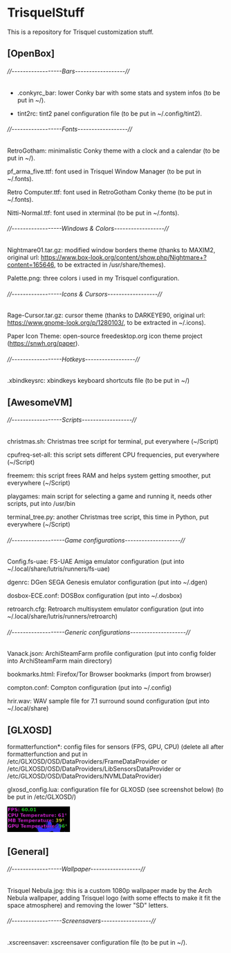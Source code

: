 # TrisquelStuff
This is a repository for Trisquel customization stuff.

## [OpenBox]

###### //------------------Bars------------------//

- .conkyrc_bar: lower Conky bar with some stats and system infos (to be put in ~/).

- tint2rc: tint2 panel configuration file (to be put in ~/.config/tint2).

###### //------------------Fonts------------------//

RetroGotham: minimalistic Conky theme with a clock and a calendar (to be put in ~/).

pf_arma_five.ttf: font used in Trisquel Window Manager (to be put in ~/.fonts).

Retro Computer.ttf: font used in RetroGotham Conky theme (to be put in ~/.fonts).

Nitti-Normal.ttf: font used in xterminal (to be put in ~/.fonts).

###### //------------------Windows & Colors------------------//

Nightmare01.tar.gz: modified window borders theme (thanks to MAXIM2, original url: https://www.box-look.org/content/show.php/Nightmare+?content=165646, to be extracted in /usr/share/themes).

Palette.png: three colors i used in my Trisquel configuration.

###### //------------------Icons & Cursors------------------//

Rage-Cursor.tar.gz: cursor theme (thanks to DARKEYE90, original url: https://www.gnome-look.org/p/1280103/, to be extracted in ~/.icons).

Paper Icon Theme: open-source freedesktop.org icon theme project (https://snwh.org/paper).

###### //------------------Hotkeys------------------//

.xbindkeysrc: xbindkeys keyboard shortcuts file (to be put in ~/)

## [AwesomeVM]

###### //------------------Scripts------------------//

christmas.sh: Christmas tree script for terminal, put everywhere (~/Script)

cpufreq-set-all: this script sets different CPU frequencies, put everywhere (~/Script)

freemem: this script frees RAM and helps system getting smoother, put everywhere (~/Script)

playgames: main script for selecting a game and running it, needs other scripts, put into /usr/bin

terminal_tree.py: another Christmas tree script, this time in Python, put everywhere (~/Script)

###### //-------------------Game configurations--------------------//

Config.fs-uae: FS-UAE Amiga emulator configuration (put into ~/.local/share/lutris/runners/fs-uae)

dgenrc: DGen SEGA Genesis emulator configuration (put into ~/.dgen)

dosbox-ECE.conf: DOSBox configuration (put into ~/.dosbox)

retroarch.cfg: Retroarch multisystem emulator configuration (put into ~/.local/share/lutris/runners/retroarch)

###### //-------------------Generic configurations--------------------//

Vanack.json: ArchiSteamFarm profile configuration (put into config folder into ArchiSteamFarm main directory)

bookmarks.html: Firefox/Tor Browser bookmarks (import from browser)

compton.conf: Compton configuration (put into ~/.config)

hrir.wav: WAV sample file for 7.1 surround sound configuration (put into ~/.local/share)

## [GLXOSD]

formatterfunction*: config files for sensors (FPS, GPU, CPU) (delete all after formatterfunction and put in /etc/GLXOSD/OSD/DataProviders/FrameDataProvider or /etc/GLXOSD/OSD/DataProviders/LibSensorsDataProvider or /etc/GLXOSD/OSD/DataProviders/NVMLDataProvider)

glxosd_config.lua: configuration file for GLXOSD (see screenshot below) (to be put in /etc/GLXOSD/)

![GLXOSD](GLXOSD.png "GLXOSD Minimal Configuration")


## [General]

###### //------------------Wallpaper------------------//

Trisquel Nebula.jpg: this is a custom 1080p wallpaper made by the Arch Nebula wallpaper, adding Trisquel logo (with some effects to make it fit the space atmosphere) and removing the lower "SD" letters.

###### //------------------Screensavers------------------//

.xscreensaver: xscreensaver configuration file (to be put in ~/).
